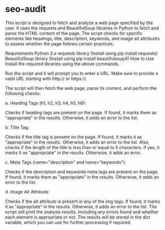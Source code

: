 # seo-audit

This script is designed to fetch and analyze a web page specified by the user. It uses the requests and BeautifulSoup libraries in Python to fetch and parse the HTML content of the page. The script checks for specific elements like headings, title, description, keywords, and image alt attributes to assess whether the page follows certain practices.

Requirements
Python 3.x
requests library (Install using pip install requests)
BeautifulSoup library (Install using pip install beautifulsoup4)
How to Use
Install the required libraries using the above commands.

Run the script and it will prompt you to enter a URL. Make sure to provide a valid URL starting with http:// or https://.

The script will then fetch the web page, parse its content, and perform the following checks:

a. Heading Tags (h1, h2, h3, h4, h5, h6):

Checks if heading tags are present on the page. If found, it marks them as "appropriate" in the results. Otherwise, it adds an error to the list.

b. Title Tag:

Checks if the title tag is present on the page. If found, it marks it as "appropriate" in the results. Otherwise, it adds an error to the list.
Also, checks if the length of the title is less than or equal to 5 characters. If yes, it marks it as "appropriate" in the results. Otherwise, it adds an error.

c. Meta Tags (name="description" and name="keywords"):

Checks if the description and keywords meta tags are present on the page. If found, it marks them as "appropriate" in the results. Otherwise, it adds an error to the list.

d. Image Alt Attribute:

Checks if the alt attribute is present in any of the img tags. If found, it marks it as "appropriate" in the results. Otherwise, it adds an error to the list.
The script will print the analysis results, including any errors found and whether each element is appropriate or not. The results will be stored in the dict variable, which you can use for further processing if required.




